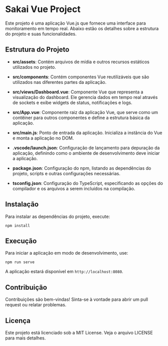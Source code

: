 # Sakai Vue Project

Este projeto é uma aplicação Vue.js que fornece uma interface para monitoramento em tempo real. Abaixo estão os detalhes sobre a estrutura do projeto e suas funcionalidades.

## Estrutura do Projeto

- **src/assets**: Contém arquivos de mídia e outros recursos estáticos utilizados no projeto.
  
- **src/components**: Contém componentes Vue reutilizáveis que são utilizados nas diferentes partes da aplicação.
  
- **src/views/Dashboard.vue**: Componente Vue que representa a visualização do dashboard. Ele gerencia dados em tempo real através de sockets e exibe widgets de status, notificações e logs.
  
- **src/App.vue**: Componente raiz da aplicação Vue, que serve como um contêiner para outros componentes e define a estrutura básica da aplicação.
  
- **src/main.js**: Ponto de entrada da aplicação. Inicializa a instância do Vue e monta a aplicação no DOM.
  
- **.vscode/launch.json**: Configuração de lançamento para depuração da aplicação, definindo como o ambiente de desenvolvimento deve iniciar a aplicação.
  
- **package.json**: Configuração do npm, listando as dependências do projeto, scripts e outras configurações necessárias.
  
- **tsconfig.json**: Configuração do TypeScript, especificando as opções do compilador e os arquivos a serem incluídos na compilação.

## Instalação

Para instalar as dependências do projeto, execute:

```
npm install
```

## Execução

Para iniciar a aplicação em modo de desenvolvimento, use:

```
npm run serve
```

A aplicação estará disponível em `http://localhost:8080`.

## Contribuição

Contribuições são bem-vindas! Sinta-se à vontade para abrir um pull request ou relatar problemas.

## Licença

Este projeto está licenciado sob a MIT License. Veja o arquivo LICENSE para mais detalhes.